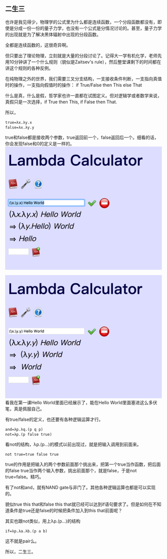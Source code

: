 <!--
.. title: 面向眼科医生的λ演算入门教程(7)
.. slug: mian-xiang-yan-ke-yi-sheng-de-lyan-suan-ru-men-jiao-cheng-7
.. date: 2017-12-19 00:33:07 UTC+08:00
.. tags: lambda, 教程, 现代眼科医生知识扩展包
.. category: tutorial
.. link:
.. description:
.. type: text
-->

## 二生三

也许是我见得少，物理学的公式里为什么都是连续函数，一个分段函数都没有，即使是分成一份一份的量子力学，也没有一个公式是分情况讨论的。甚至，量子力学的出现就是为了解决黑体辐射中出现的分段函数。

全都是连续函数的，这很奇异啊。
<!-- TEASER_END -->

但只要出了理论物理，立刻就是大量的分段讨论了。记得大一学有机化学，老师先用10分钟讲了一个什么规则（貌似是Zaitsev's rule），然后整堂课剩下的时间都在讲这个规则的各种反例。

在纯物理之外的世界，我们需要三叉分支结构，一支接收条件判断，一支指向真值时的操作，一支指向假值时的操作：
if True/False then This else That

什么是真，什么是假，哲学家也许一直都在试图定义。但对逻辑学或者数学来说，真假只是一次选择，if True  then This, if False then That.

所以，
```
true=λx.λy.x
false=λx.λy.y
```
true和false都是接收两个参数，true返回前一个，false返回后一个。细看的话，你会发现false和0的定义是一样的。
![](/images/3.png)

![](/images/4.png)
看我在第一课Hello World里面已经展示了，能在Hello World里面塞进这么多伏笔，真是佩服自己。

有true/false的定义，也还要有各种逻辑运算才行。
```
and=λp.λq.(p q p)
not=λp.(p false true)
```
看not的结构，λp.(p...)的模式以前出现过，就是把输入调用到前面来。
```
not true=true false true
```
true的作用是把输入的两个参数前面那个挑出来，把第一个true当作函数，把后面的false true当作两个输入参数，挑出前面那个，就是false，于是not true=false。精巧。

有了not和and，就有NAND gate与非门了。其他各种逻辑运算也都是可以实现的。

貌似true this that和false this that就已经可以达到if语句要求了。但是如何在不知道条件是true还是false的时候把条件加入到this that前面呢？

其实也跟not类似，用上λp.(p...)的结构
```
if=λp.λa.λb.(p a b)
```
这不就是pair么。

所以，二生三。
